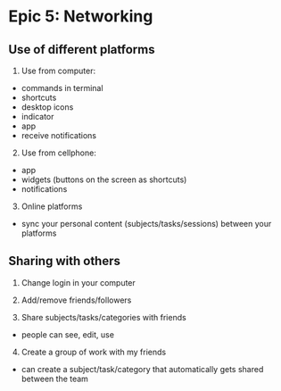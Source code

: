 # Epic 5: Networking

## Use of different platforms
1. Use from computer:
  - commands in terminal
  - shortcuts
  - desktop icons
  - indicator
  - app
  - receive notifications

2. Use from cellphone:
  - app
  - widgets (buttons on the screen as shortcuts)
  - notifications

3. Online platforms
  - sync your personal content (subjects/tasks/sessions) between your platforms

## Sharing with others
1. Change login in your computer

2. Add/remove friends/followers

3. Share subjects/tasks/categories with friends
  - people can see, edit, use
4. Create a group of work with my friends
  - can create a subject/task/category that automatically gets shared between the team
